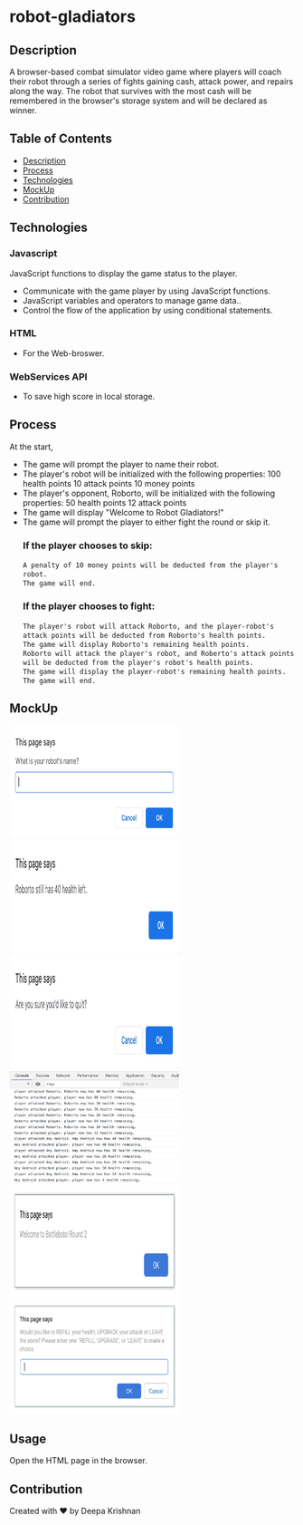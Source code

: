 # robot-gladiators
## Description
A browser-based combat simulator video game  where players will coach their robot through a series of fights gaining cash, attack power, and repairs along the way. The robot that survives with the most cash will be remembered in the browser's storage system and will be declared as winner.

## Table of Contents 
  * [Description](#description)
  * [Process](#process)
  * [Technologies](#technologies)
  * [MockUp](#mockup)
  * [Contribution](#contribution)

## Technologies 
### Javascript 
JavaScript functions to display the game status to the player.
  * Communicate with the game player by using JavaScript functions.
  * JavaScript variables and operators to manage game data..
  * Control the flow of the application by using conditional statements.
### HTML 
 *  For the Web-broswer.
### WebServices API 
 * To save high score in local storage.
  
## Process 
At the start, 
  * The game will prompt the player to name their robot.
  * The player's robot will be initialized with the following properties:
      100 health points
      10 attack points
      10 money points
  * The player's opponent, Roborto, will be initialized with the following properties:
      50 health points
      12 attack points
  * The game will display "Welcome to Robot Gladiators!"
  * The game will prompt the player to either fight the round or skip it.
     ### If the player chooses to skip:
        A penalty of 10 money points will be deducted from the player's robot.
        The game will end.
     ### If the player chooses to fight:
        The player's robot will attack Roborto, and the player-robot's attack points will be deducted from Roborto's health points.
        The game will display Roborto's remaining health points.
        Roborto will attack the player's robot, and Roberto's attack points will be deducted from the player's robot's health points.
        The game will display the player-robot's remaining health points.
        The game will end.
        
 ## MockUp
  <p align="left">
   <img src="https://github.com/Deeparkrish/robot-gladiators/blob/main/assets/rg2.jpeg" height ="200px" width="300px" />
   <img src="https://github.com/Deeparkrish/robot-gladiators/blob/main/assets/rg3.jpeg" height ="200px" width="300px" />
   <img src="https://github.com/Deeparkrish/robot-gladiators/blob/main/assets/rg4.jpeg" height ="200px" width="300px" />
   <img src="https://github.com/Deeparkrish/robot-gladiators/blob/main/assets/rg5.jpeg" height ="200px" width="300px" />
   <img src="https://github.com/Deeparkrish/robot-gladiators/blob/main/assets/rg6.jpeg" height ="200px" width="300px" />
   <img src="https://github.com/Deeparkrish/robot-gladiators/blob/main/assets/rg7.jpeg" height ="200px" width="300px" />
  </p>
  
  ## Usage 
   Open the HTML page in the browser.
  
  ## Contribution
  Created with ❤️ by Deepa Krishnan



    

